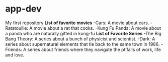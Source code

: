 # app-dev
My first repository
**List of favorite movies**
-Cars: A movie about cars.
-Ratatouille: A movie about a rat that cooks.
-Kung Fu Panda: A movie about a panda who are naturally gifted in kung-fu
**List of Favorite Series**
-The Big Bang Theory: A series about a bunch of physicist and scientist. 
-Dark: A series about supernatural elements that tie back to the same town in 1986.
-Friends: A series about friends where they navigate the ptifalls of work, life and love.
